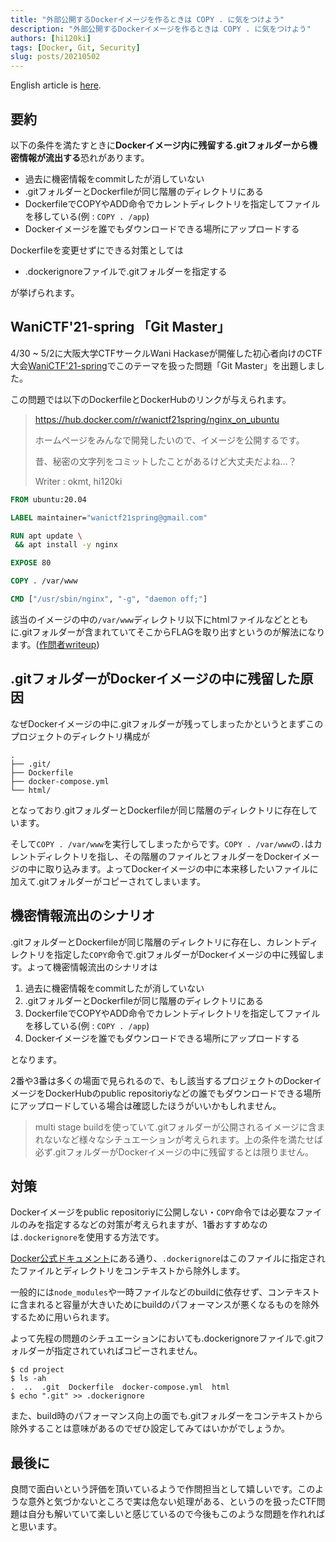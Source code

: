 ```yaml
---
title: "外部公開するDockerイメージを作るときは COPY . に気をつけよう"
description: "外部公開するDockerイメージを作るときは COPY . に気をつけよう"
authors: [hi120ki]
tags: [Docker, Git, Security]
slug: posts/20210502
---
```


English article is [here](./2021-05-03-docker-git-leak-en.md).

## 要約

以下の条件を満たすときに**Dockerイメージ内に残留する.gitフォルダーから機密情報が流出する**恐れがあります。

<!-- truncate -->

- 過去に機密情報をcommitしたが消していない
- .gitフォルダーとDockerfileが同じ階層のディレクトリにある
- DockerfileでCOPYやADD命令でカレントディレクトリを指定してファイルを移している(例 : `COPY . /app`)
- Dockerイメージを誰でもダウンロードできる場所にアップロードする

Dockerfileを変更せずにできる対策としては

- .dockerignoreファイルで.gitフォルダーを指定する

が挙げられます。

## WaniCTF'21-spring 「Git Master」

4/30 ~ 5/2に大阪大学CTFサークルWani Hackaseが開催した初心者向けのCTF大会[WaniCTF'21-spring](https://wanictf.org/)でこのテーマを扱った問題「Git Master」を出題しました。

この問題では以下のDockerfileとDockerHubのリンクが与えられます。

> https://hub.docker.com/r/wanictf21spring/nginx_on_ubuntu
>
> ホームページをみんなで開発したいので、イメージを公開するです。
>
> 昔、秘密の文字列をコミットしたことがあるけど大丈夫だよね...？
>
> Writer : okmt, hi120ki

```dockerfile
FROM ubuntu:20.04

LABEL maintainer="wanictf21spring@gmail.com"

RUN apt update \
 && apt install -y nginx

EXPOSE 80

COPY . /var/www

CMD ["/usr/sbin/nginx", "-g", "daemon off;"]
```

該当のイメージの中の`/var/www`ディレクトリ以下にhtmlファイルなどとともに.gitフォルダーが含まれていてそこからFLAGを取り出すというのが解法になります。([作問者writeup](https://github.com/wani-hackase/wanictf21spring-writeup/tree/main/mis/git_master))

## .gitフォルダーがDockerイメージの中に残留した原因

なぜDockerイメージの中に.gitフォルダーが残ってしまったかというとまずこのプロジェクトのディレクトリ構成が

```text
.
├── .git/
├── Dockerfile
├── docker-compose.yml
└── html/
```

となっており.gitフォルダーとDockerfileが同じ階層のディレクトリに存在しています。

そして`COPY . /var/www`を実行してしまったからです。`COPY . /var/www`の`.`はカレントディレクトリを指し、その階層のファイルとフォルダーをDockerイメージの中に取り込みます。よってDockerイメージの中に本来移したいファイルに加えて.gitフォルダーがコピーされてしまいます。

## 機密情報流出のシナリオ

.gitフォルダーとDockerfileが同じ階層のディレクトリに存在し、カレントディレクトリを指定した`COPY`命令で.gitフォルダーがDockerイメージの中に残留します。よって機密情報流出のシナリオは

1. 過去に機密情報をcommitしたが消していない
2. .gitフォルダーとDockerfileが同じ階層のディレクトリにある
3. DockerfileでCOPYやADD命令でカレントディレクトリを指定してファイルを移している(例 : `COPY . /app`)
4. Dockerイメージを誰でもダウンロードできる場所にアップロードする

となります。

2番や3番は多くの場面で見られるので、もし該当するプロジェクトのDockerイメージをDockerHubのpublic repositoriyなどの誰でもダウンロードできる場所にアップロードしている場合は確認したほうがいいかもしれません。

> multi stage buildを使っていて.gitフォルダーが公開されるイメージに含まれないなど様々なシチュエーションが考えられます。上の条件を満たせば必ず.gitフォルダーがDockerイメージの中に残留するとは限りません。

## 対策

Dockerイメージをpublic repositoriyに公開しない・`COPY`命令では必要なファイルのみを指定するなどの対策が考えられますが、1番おすすめなのは`.dockerignore`を使用する方法です。

[Docker公式ドキュメント](https://docs.docker.com/engine/reference/builder/#dockerignore-file)にある通り、`.dockerignore`はこのファイルに指定されたファイルとディレクトリをコンテキストから除外します。

一般的には`node_modules`や一時ファイルなどのbuildに依存せず、コンテキストに含まれると容量が大きいためにbuildのパフォーマンスが悪くなるものを除外するために用いられます。

よって先程の問題のシチュエーションにおいても.dockerignoreファイルで.gitフォルダーが指定されていればコピーされません。

```shell
$ cd project
$ ls -ah
.  ..  .git  Dockerfile  docker-compose.yml  html
$ echo ".git" >> .dockerignore
```

また、build時のパフォーマンス向上の面でも.gitフォルダーをコンテキストから除外することは意味があるのでぜひ設定してみてはいかがでしょうか。

## 最後に

良問で面白いという評価を頂いているようで作問担当として嬉しいです。このような意外と気づかないところで実は危ない処理がある、というのを扱ったCTF問題は自分も解いていて楽しいと感じているので今後もこのような問題を作れればと思います。
